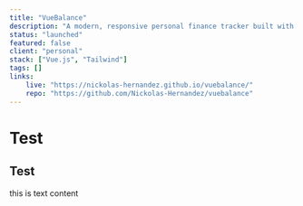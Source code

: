 ```yaml
---
title: "VueBalance"
description: "A modern, responsive personal finance tracker built with Vue 3 and the Composition API. VueBalance lets users add,edit, and delete transactions, view their financial summary, and filter data — all"
status: "launched"
featured: false
client: "personal"
stack: ["Vue.js", "Tailwind"]
tags: []
links: 
    live: "https://nickolas-hernandez.github.io/vuebalance/" 
    repo: "https://github.com/Nickolas-Hernandez/vuebalance"
---
```


# Test

## Test

this is text content